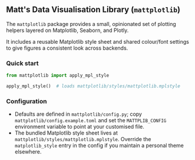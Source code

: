 ## Matt's Data Visualisation Library (`mattplotlib`)

The `mattplotlib` package provides a small, opinionated set of plotting helpers 
layered on Matplotlib, Seaborn, and Plotly.

It includes a reusable Matplotlib style sheet and shared colour/font settings
to give figures a consistent look across backends.

### Quick start

```python
from mattplotlib import apply_mpl_style

apply_mpl_style()  # loads mattplotlib/styles/mattplotlib.mplstyle
```

### Configuration

- Defaults are defined in `mattplotlib/config.py`; copy
  `mattplotlib/config.example.toml` and set the `MATTPLIB_CONFIG` environment
  variable to point at your customised file.
- The bundled Matplotlib style sheet lives at
  `mattplotlib/styles/mattplotlib.mplstyle`. Override the `matplotlib_style`
  entry in the config if you maintain a personal theme elsewhere.

